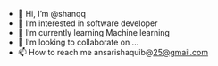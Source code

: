 - 👋 Hi, I’m @shanqq
- 👀 I’m interested in software developer
- 🌱 I’m currently learning Machine learning
- 💞️ I’m looking to collaborate on ...
- 📫 How to reach me ansarishaquib@25@gmail.com

<!---
shanqq/shanqq is a ✨ special ✨ repository because its `README.md` (this file) appears on your GitHub profile.
You can click the Preview link to take a look at your changes.
--->
